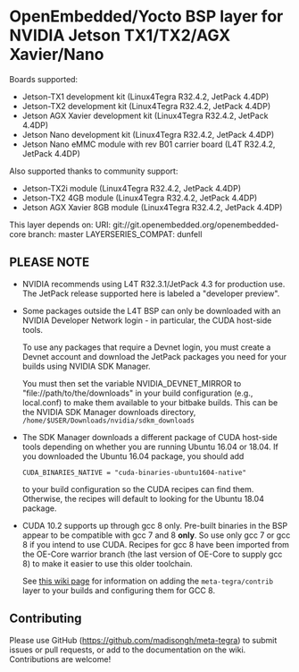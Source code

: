 OpenEmbedded/Yocto BSP layer for NVIDIA Jetson TX1/TX2/AGX Xavier/Nano
======================================================================

Boards supported:
* Jetson-TX1 development kit (Linux4Tegra R32.4.2, JetPack 4.4DP)
* Jetson-TX2 development kit (Linux4Tegra R32.4.2, JetPack 4.4DP)
* Jetson AGX Xavier development kit (Linux4Tegra R32.4.2, JetPack 4.4DP)
* Jetson Nano development kit (Linux4Tegra R32.4.2, JetPack 4.4DP)
* Jetson Nano eMMC module with rev B01 carrier board (L4T R32.4.2, JetPack 4.4DP)

Also supported thanks to community support:
* Jetson-TX2i module (Linux4Tegra R32.4.2, JetPack 4.4DP)
* Jetson-TX2 4GB module (Linux4Tegra R32.4.2, JetPack 4.4DP)
* Jetson AGX Xavier 8GB module (Linux4Tegra R32.4.2, JetPack 4.4DP)


This layer depends on:
URI: git://git.openembedded.org/openembedded-core
branch: master
LAYERSERIES_COMPAT: dunfell


PLEASE NOTE
-----------

* NVIDIA recommends using L4T R32.3.1/JetPack 4.3 for
  production use. The JetPack release supported here
  is labeled a "developer preview".

* Some packages outside the L4T BSP can only be downloaded
  with an NVIDIA Developer Network login - in particular,
  the CUDA host-side tools.

  To use any packages that require a Devnet login, you must
  create a Devnet account and download the JetPack packages
  you need for your builds using NVIDIA SDK Manager.

  You must then set the variable NVIDIA_DEVNET_MIRROR to
  "file://path/to/the/downloads" in your build configuration
  (e.g., local.conf) to make them available to your bitbake
  builds.  This can be the NVIDIA SDK Manager downloads
  directory, `/home/$USER/Downloads/nvidia/sdkm_downloads`

* The SDK Manager downloads a different package of CUDA host-side
  tools depending on whether you are running Ubuntu 16.04
  or 18.04. If you downloaded the Ubuntu 16.04 package, you
  should add

      CUDA_BINARIES_NATIVE = "cuda-binaries-ubuntu1604-native"

  to your build configuration so the CUDA recipes can find
  them. Otherwise, the recipes will default to looking for
  the Ubuntu 18.04 package.

* CUDA 10.2 supports up through gcc 8 only. Pre-built binaries
  in the BSP appear to be compatible with gcc 7 and 8 **only**.
  So use only gcc 7 or gcc 8 if you intend to use CUDA.
  Recipes for gcc 8 have been imported from the OE-Core warrior branch
  (the last version of OE-Core to supply gcc 8) to make it easier
  to use this older toolchain.

  See [this wiki page](https://github.com/madisongh/meta-tegra/wiki/Using-gcc-from-the-contrib-layer)
  for information on adding the `meta-tegra/contrib` layer to your
  builds and configuring them for GCC 8.


Contributing
------------

Please use GitHub (https://github.com/madisongh/meta-tegra) to submit
issues or pull requests, or add to the documentation on the wiki.
Contributions are welcome!

